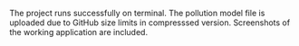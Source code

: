 The project runs successfully on terminal.
The pollution model file is  uploaded due to GitHub size limits in compresssed version.
Screenshots of the working application are included.
